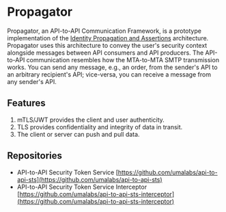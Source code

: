 # Propagator

Propagator, an API-to-API Communication Framework, is a prototype implementation of the [Identity Propagation and Assertions](https://github.com/umalabs/identity-propagation-and-assertions) architecture. Propagator uses this architecture to convey the user's security context alongside messages between API consumers and API producers. The API-to-API communication resembles how the MTA-to-MTA SMTP transmission works. You can send any message, e.g., an order, from the sender's API to an arbitrary recipient's API; vice-versa, you can receive a message from any sender's API.

## Features

1. mTLS/JWT provides the client and user authenticity.
2. TLS provides confidentiality and integrity of data in transit.
3. The client or server can push and pull data.

## Repositories

* API-to-API Security Token Service [https://github.com/umalabs/api-to-api-sts](https://github.com/umalabs/api-to-api-sts)  
* API-to-API Security Token Service Interceptor [https://github.com/umalabs/api-to-api-sts-interceptor](https://github.com/umalabs/api-to-api-sts-interceptor)
